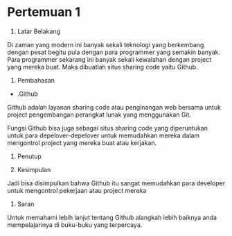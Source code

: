# Pertemuan 1

1. Latar Belakang

Di zaman yang modern ini banyak sekali teknologi yang berkembang dengan pesat begitu pula dengan para programmer yang semakin banyak. Para programmer sekarang ini banyak sekali kewalahan dengan project yang mereka buat. Maka dibuatlah situs sharing code yaitu Github.

1. Pembahasan

- .Github

Github adalah layanan sharing code atau penginangan web bersama untuk project pengembangan perangkat lunak yang menggunakan Git.

Fungsi Github bisa juga sebagai situs sharing code yang diperuntukan untuk para depelover-depelover untuk memudahkan mereka dalam mengontrol project yang mereka buat atau kerjakan.

1. Penutup

1. Kesimpulan

Jadi bisa disimpulkan bahwa Github itu sangat memudahkan para developer untuk mengontrol pekerjaan atau project mereka

1. Saran

Untuk memahami lebih lanjut tentang Github alangkah lebih baiknya anda mempelajarinya di buku-buku yang terpercaya.
